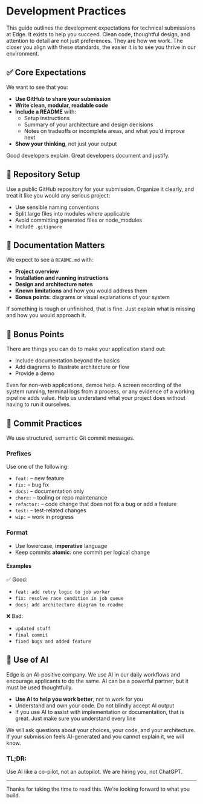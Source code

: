 # Development Practices

This guide outlines the development expectations for technical submissions at Edge. It exists to help you succeed. Clean code, thoughtful design, and attention to detail are not just preferences. They are how we work. The closer you align with these standards, the easier it is to see you thrive in our environment.

## ✅ Core Expectations

We want to see that you:

* **Use GitHub to share your submission**
* **Write clean, modular, readable code**
* **Include a README** with:
  * Setup instructions
  * Summary of your architecture and design decisions
  * Notes on tradeoffs or incomplete areas, and what you'd improve next
* **Show your thinking**, not just your output

Good developers explain. Great developers document and justify.

## 📁 Repository Setup

Use a public GitHub repository for your submission. Organize it clearly, and treat it like you would any serious project:

* Use sensible naming conventions
* Split large files into modules where applicable
* Avoid committing generated files or node\_modules
* Include `.gitignore`

## 📘 Documentation Matters

We expect to see a `README.md` with:

* **Project overview**
* **Installation and running instructions**
* **Design and architecture notes**
* **Known limitations** and how you would address them
* **Bonus points:** diagrams or visual explanations of your system

If something is rough or unfinished, that is fine. Just explain what is missing and how you would approach it.

## 🎯 Bonus Points

There are things you can do to make your application stand out:

* Include documentation beyond the basics
* Add diagrams to illustrate architecture or flow
* Provide a demo

Even for non-web applications, demos help. A screen recording of the system running, terminal logs from a process, or any evidence of a working pipeline adds value. Help us understand what your project does without having to run it ourselves.

## 🧾 Commit Practices

We use structured, semantic Git commit messages.

### Prefixes

Use one of the following:

* `feat:` – new feature
* `fix:` – bug fix
* `docs:` – documentation only
* `chore:` – tooling or repo maintenance
* `refactor:` – code change that does not fix a bug or add a feature
* `test:` – test-related changes
* `wip:` – work in progress

### Format

* Use lowercase, **imperative** language
* Keep commits **atomic**: one commit per logical change

#### Examples

✅ Good:

* `feat: add retry logic to job worker`
* `fix: resolve race condition in job queue`
* `docs: add architecture diagram to readme`

❌ Bad:

* `updated stuff`
* `final commit`
* `fixed bugs and added feature`

## 🤖 Use of AI

Edge is an AI-positive company. We use AI in our daily workflows and encourage applicants to do the same. AI can be a powerful partner, but it must be used thoughtfully.

* **Use AI to help you work better**, not to work for you
* Understand and own your code. Do not blindly accept AI output
* If you use AI to assist with implementation or documentation, that is great. Just make sure you understand every line

We will ask questions about your choices, your code, and your architecture. If your submission feels AI-generated and you cannot explain it, we will know.

### TL;DR:

Use AI like a co-pilot, not an autopilot. We are hiring you, not ChatGPT.

---

Thanks for taking the time to read this. We're looking forward to what you build.
